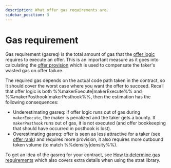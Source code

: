 ```yaml
---
description: What offer gas requirements are.
sidebar_position: 3
---
```


# Gas requirement

Gas requirement (gasreq) is the total amount of gas that the [offer logic](./TODO) requires to execute an offer. This is an important measure as it goes into calculating the [offer provision](./offer-provision.md) which is used to compensate the taker's wasted gas on offer failure.

The required gas depends on the actual code path taken in the contract, so it should cover the worst case where you want the offer to succeed. Recall that offer logic is both %%makerExecute|makerExecute%% and %%makerPosthook|makerPosthook%%, then the estimation has the following consequences:

* Underestimating gasreq: if offer logic runs out of gas during `makerExecute`, the maker is penalized and the taker gets a bounty. If `makerPosthook` runs out of gas, it is not executed (and offer bookkeeping that should have occurred in posthook is lost).
* Overestimating gasreq: offer is seen as less attractive for a taker (see [offer rank](../offer-list.md#offer-rank)) and requires more provision, it also requires more outbound token volume (to match %%density|density%%).

To get an idea of the gasreq for your contract, see [How to determine gas requirements](../../../../strat-lib/how-to-guides/gasreq-howto.md) which also covers extra details when using the strat library.

